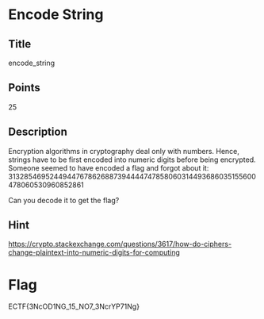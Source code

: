 # Encode String

## Title
encode_string

## Points
25

## Description
Encryption algorithms in cryptography deal only with numbers.
Hence, strings have to be first encoded into numeric digits before being encrypted.
Someone seemed to have encoded a flag and forgot about it:
31328546952449447678626887394444747858060314493686035155600478060530960852861

Can you decode it to get the flag?

## Hint
https://crypto.stackexchange.com/questions/3617/how-do-ciphers-change-plaintext-into-numeric-digits-for-computing

# Flag

ECTF{3NcOD1NG_15_NO7_3NcrYP71Ng}
